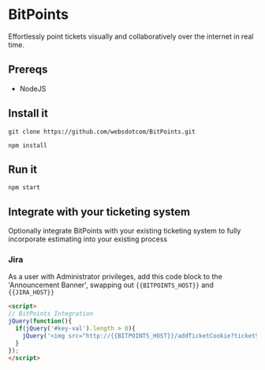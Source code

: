 BitPoints
=========
Effortlessly point tickets visually and collaboratively over the internet in real time.

## Prereqs
* NodeJS

## Install it
`git clone https://github.com/websdotcom/BitPoints.git`

`npm install`

## Run it
`npm start`

## Integrate with your ticketing system
Optionally integrate BitPoints with your existing ticketing system to fully incorporate estimating into your existing process

### Jira
As a user with Administrator privileges, add this code block to the 'Announcement Banner', swapping out `{{BITPOINTS_HOST}}` and `{{JIRA_HOST}}`
```HTML
<script>
// BitPoints Integration
jQuery(function(){
  if(jQuery('#key-val').length > 0){
    jQuery('<img src="http://{{BITPOINTS_HOST}}/addTicketCookie?ticketSystem=jira&ticketHost={{JIRA_HOST}}&ticketID='+jQuery('#key-val').text()+'&ticketTitle='+encodeURIComponent(jQuery('#summary-val').text())+'" style="width:1px;height:1px;position:absolute;" />').appendTo('body');
  }
});
</script>
```
